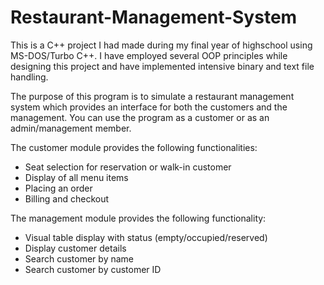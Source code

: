 # Restaurant-Management-System

This is a C++ project I had made during my final year of highschool using MS-DOS/Turbo C++. I have employed several OOP principles while designing this project and have implemented intensive binary and text file handling.

The purpose of this program is to simulate a restaurant management system which provides an interface for both the customers and the management. You can use the program as a customer or as an admin/management member.

The customer module provides the following functionalities:
- Seat selection for reservation or walk-in customer
- Display of all menu items
- Placing an order
- Billing and checkout

The management module provides the following functionality:
- Visual table display with status (empty/occupied/reserved)
- Display customer details
- Search customer by name
- Search customer by customer ID
 
